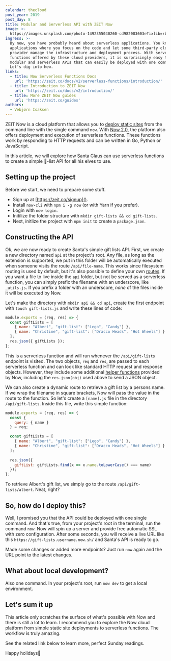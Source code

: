 ```yaml
---
calendar: thecloud
post_year: 2019
post_day: 8
title: Modular and Serverless API with ZEIT Now
image: >-
  https://images.unsplash.com/photo-1492355040260-cd982083603e?ixlib=rb-1.2.1&ixid=eyJhcHBfaWQiOjEyMDd9&auto=format&fit=crop&w=3450&q=80
ingress: >-
  By now, you have probably heard about serverless applications. You know, the
  applications where you focus on the code and let some third-party cloud
  provider manage the infrastructure and deployment process. With serverless
  functions offered by these cloud providers, it is surprisingly easy to create
  modular and serverless APIs that can easily be deployed with one command.
  Let's dig into how.
links:
  - title: Now Serverless Functions Docs
    url: 'https://zeit.co/docs/v2/serverless-functions/introduction/'
  - title: Introduction to ZEIT Now
    url: 'https://zeit.co/docs/v2/introduction/'
  - title: More ZEIT Now guides
    url: 'https://zeit.co/guides'
authors:
  - Vebjørn Isaksen
---
```

ZEIT Now is a cloud platform that allows you to [deploy static sites](https://zeit.co/docs/v2/introduction/#creating-a-project-and-deploying) from the command line with the single command `now`. With [Now 2.0](https://zeit.co/blog/now-2), the platform also offers deployment and execution of serverless functions. These functions work by responding to HTTP requests and can be written in Go, Python or JavaScript.

In this article, we will explore how Santa Claus can use serverless functions to  create a simple 🎁-list API for all his elves to use.

## Setting up the project
Before we start, we need to prepare some stuff.

* Sign up at [https://zeit.co/signup]().
* Install `now-cli` with `npm i -g now` (or with Yarn if you prefer).
* Login with `now login`.
* Initilize the folder structure with `mkdir gift-lists && cd gift-lists`.
* Next, initlize the project with `npm init` to create a `package.json`.

## Constructing the API
Ok, we are now ready to create Santa's simple gift lists API. First, we create a new directory named `api` at the project's root. Any file, as long as the extension is supported, we put in this folder will be automatically executed when someone visits the route `/api/file-name`. This works since filesystem routing is used by default, but it's also possible to define your own [routes](https://zeit.co/docs/configuration/#routes). If you want a file to live inside the `api` folder, but not be served as a serverless function, you can simply prefix the filename with an underscore, like `_utils.js`. If you prefix a folder with an underscore, *none* of the files inside it will be executed by Now.

Let's make the directory with `mkdir api && cd api`, create the first endpoint with `touch gift-lists.js` and write these lines of code:

```javascript
module.exports = (req, res) => {
  const giftLists = [
    { name: "Albert", "gift-list": ["Lego", "Candy"] },
    { name: "Christine", "gift-list": ["Dracco Heads", "Hot Wheels"] }
  ];
  res.json({ giftLists });
};
```

This is a serverless function and will run whenever the `/api/gift-lists` endpoint is visited. The two objects, `req` and `res`, are passed to each serverless function and can look like standard HTTP request and response objects. However, they include some additional [helper functions](https://zeit.co/docs/v2/serverless-functions/supported-languages#node.js-request-and-response-objects) provided by Now, including the `res.json(obj)` used above to send a JSON object.

We can also create a dynamic route to retrieve a gift list by a persons name. If we wrap the filename in square brackets, Now will pass the value in the route to the function. So let's create a `[name].js` file in the directory `/api/gift-lists`. Inside this file, write this simple function:

```javascript
module.exports = (req, res) => {
  const {
    query: { name }
  } = req;

  const giftLists = [
    { name: "Albert", "gift-list": ["Lego", "Candy"] },
    { name: "Christine", "gift-list": ["Dracco Heads", "Hot Wheels"] }
  ];
  
  res.json({
    giftList: giftLists.find(x => x.name.toLowerCase() === name)
  });
};
```

To retrieve Albert's gift list, we simply go to the route `/api/gift-lists/albert`. Neat, right?

## So, how do I deploy this?
Well, I promised you that the API could be deployed with one single command. And that's true, from your project's root in the terminal, run the command `now`. Now will spin up a server and provide free automatic SSL with zero configuration. After some seconds, you will receive a live URL like this `https://gift-lists.username.now.sh/` and Santa's API is ready to go.

Made some changes or added more endpoints? Just run `now` again and the URL point to the latest changes.

## What about local development?
Also one command. In your project's root, run `now dev` to get a local environment.

## Let's sum it up
This article only scratches the surface of what's possible with Now and there is still a lot to learn. I recommend you to explore the Now cloud platform from simple static site deployments to serverless functions. The workflow is truly amazing.

See the related link below to learn more, perfect Sunday readings.

Happy holidays🎅
